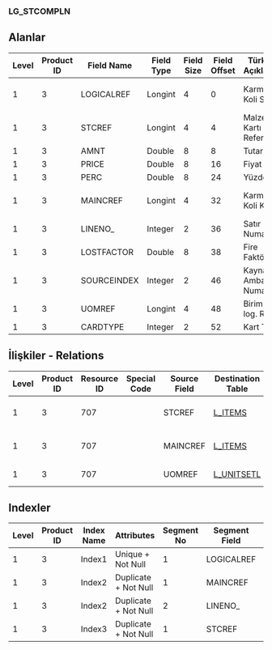 ### LG_STCOMPLN

## Alanlar

**Level**|**Product ID**|**Field Name**|**Field Type**|**Field Size**|**Field Offset**|**Türkçe Açıklama**|**Expression**
-----|-----|-----|-----|-----|-----|-----|-----
1|3|LOGICALREF|Longint|4|0|Karma Koli Satırı|Mixed Case Line Logical Reference
1|3|STCREF|Longint|4|4|Malzeme Kartı Referansı|Item Card Reference
1|3|AMNT|Double|8|8|Tutar|Amount
1|3|PRICE|Double|8|16|Fiyat|Price
1|3|PERC|Double|8|24|Yüzde|Percentage
1|3|MAINCREF|Longint|4|32|Karma Koli Kartı|Mixed Case Card Reference
1|3|LINENO_|Integer|2|36|Satır Numarası|Line Number
1|3|LOSTFACTOR|Double|8|38|Fire Faktörü|Scrap Rate
1|3|SOURCEINDEX|Integer|2|46|Kaynak Ambar Numarası|Resource Warehouse Number
1|3|UOMREF|Longint|4|48|Birim seti log. Ref.|UNITSETL LOGICALREF
1|3|CARDTYPE|Integer|2|52|Kart Türü|Card Type

## İlişkiler - Relations
**Level**|**Product ID**|**Resource ID**|**Special Code**|**Source Field**|**Destination Table**|**Destination Field**|**Relation Type**|**Extra Condition**
-----|-----|-----|-----|-----|-----|-----|-----|-----
1|3|707||STCREF|[L_ITEMS](../L_ITEMS "L_ITEMS")|LOGICALREF|one-to-many|
1|3|707||MAINCREF|[L_ITEMS](../L_ITEMS "L_ITEMS")|LOGICALREF|one-to-many|
1|3|707||UOMREF|[L_UNITSETL](../L_UNITSETL "L_UNITSETL")|LOGICALREF|one-to-one|

## Indexler
**Level**|**Product ID**|**Index Name**|**Attributes**|**Segment No**|**Segment Field**|**Sense**
-----|-----|-----|-----|-----|-----|-----
1|3|Index1|Unique + Not Null|1|LOGICALREF|Ascending
1|3|Index2|Duplicate + Not Null|1|MAINCREF|Ascending
1|3|Index2|Duplicate + Not Null|2|LINENO_|Ascending
1|3|Index3|Duplicate + Not Null|1|STCREF|Ascending
